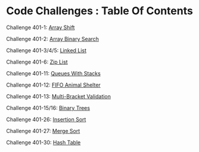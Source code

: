 # Code Challenges : Table Of Contents

Challenge 401-1: [Array Shift](https://github.com/JungDefiant/data-structures-and-algorithms/tree/master/code-challenges/array-shift)

Challenge 401-2: [Array Binary Search](https://github.com/JungDefiant/data-structures-and-algorithms/tree/master/code-challenges/array-binary-search)

Challenge 401-3/4/5: [Linked List](https://github.com/JungDefiant/data-structures-and-algorithms/tree/master/data-structures/linked-list)

Challenge 401-6: [Zip List](https://github.com/JungDefiant/data-structures-and-algorithms/tree/master/data-structures/ll-ziplists)

Challenge 401-11: [Queues With Stacks](https://github.com/JungDefiant/data-structures-and-algorithms/tree/master/code-challenges/queues-with-stacks)

Challenge 401-12: [FIFO Animal Shelter](https://github.com/JungDefiant/data-structures-and-algorithms/tree/master/code-challenges/fifo-animal-shelter)

Challenge 401-13: [Multi-Bracket Validation](https://github.com/JungDefiant/data-structures-and-algorithms/tree/master/code-challenges/multi-bracket-validation)

Challenge 401-15/16: [Binary Trees](https://github.com/JungDefiant/data-structures-and-algorithms/tree/master/data-structures/tree)

Challenge 401-26: [Insertion Sort](https://github.com/JungDefiant/data-structures-and-algorithms/tree/master/code-challenges/insertion-sort)

Challenge 401-27: [Merge Sort](https://github.com/JungDefiant/data-structures-and-algorithms/tree/master/code-challenges/merge-sort)

Challenge 401-30: [Hash Table](https://github.com/JungDefiant/data-structures-and-algorithms/tree/master/data-structures/hash-table)
